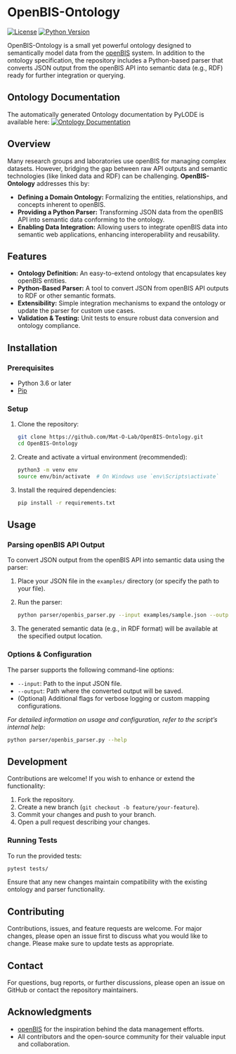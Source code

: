 # OpenBIS-Ontology

[![License](https://img.shields.io/badge/license-MIT-blue.svg)](LICENSE)
[![Python Version](https://img.shields.io/badge/python-3.x-blue.svg)](https://www.python.org/downloads/)

OpenBIS-Ontology is a small yet powerful ontology designed to semantically model data from the [openBIS](https://openbis.ch/) system. In addition to the ontology specification, the repository includes a Python-based parser that converts JSON output from the openBIS API into semantic data (e.g., RDF) ready for further integration or querying.

## Ontology Documentation
The automatically generated Ontology documentation by PyLODE is available here:
[![Ontology Documentation](https://img.shields.io/badge/PyLODE-OpenBIS-blue.svg)](https://mat-o-lab.github.io/OpenBIS-Ontology/) 

## Overview

Many research groups and laboratories use openBIS for managing complex datasets. However, bridging the gap between raw API outputs and semantic technologies (like linked data and RDF) can be challenging. **OpenBIS-Ontology** addresses this by:

- **Defining a Domain Ontology:** Formalizing the entities, relationships, and concepts inherent to openBIS.
- **Providing a Python Parser:** Transforming JSON data from the openBIS API into semantic data conforming to the ontology.
- **Enabling Data Integration:** Allowing users to integrate openBIS data into semantic web applications, enhancing interoperability and reusability.

## Features

- **Ontology Definition:** An easy-to-extend ontology that encapsulates key openBIS entities.
- **Python-Based Parser:** A tool to convert JSON from openBIS API outputs to RDF or other semantic formats.
- **Extensibility:** Simple integration mechanisms to expand the ontology or update the parser for custom use cases.
- **Validation & Testing:** Unit tests to ensure robust data conversion and ontology compliance.

## Installation

### Prerequisites

- Python 3.6 or later
- [Pip](https://pip.pypa.io/)

### Setup

1. Clone the repository:

   ```bash
   git clone https://github.com/Mat-O-Lab/OpenBIS-Ontology.git
   cd OpenBIS-Ontology
   ```

2. Create and activate a virtual environment (recommended):

   ```bash
   python3 -m venv env
   source env/bin/activate  # On Windows use `env\Scripts\activate`
   ```

3. Install the required dependencies:

   ```bash
   pip install -r requirements.txt
   ```

## Usage

### Parsing openBIS API Output

To convert JSON output from the openBIS API into semantic data using the parser:

1. Place your JSON file in the `examples/` directory (or specify the path to your file).
2. Run the parser:

   ```bash
   python parser/openbis_parser.py --input examples/sample.json --output examples/sample.rdf
   ```

3. The generated semantic data (e.g., in RDF format) will be available at the specified output location.

### Options & Configuration

The parser supports the following command-line options:

- `--input`: Path to the input JSON file.
- `--output`: Path where the converted output will be saved.
- (Optional) Additional flags for verbose logging or custom mapping configurations.

_For detailed information on usage and configuration, refer to the script’s internal help:_

```bash
python parser/openbis_parser.py --help
```

## Development

Contributions are welcome! If you wish to enhance or extend the functionality:

1. Fork the repository.
2. Create a new branch (`git checkout -b feature/your-feature`).
3. Commit your changes and push to your branch.
4. Open a pull request describing your changes.

### Running Tests

To run the provided tests:

```bash
pytest tests/
```

Ensure that any new changes maintain compatibility with the existing ontology and parser functionality.

## Contributing

Contributions, issues, and feature requests are welcome. For major changes, please open an issue first to discuss what you would like to change. Please make sure to update tests as appropriate.

## Contact

For questions, bug reports, or further discussions, please open an issue on GitHub or contact the repository maintainers.

## Acknowledgments

- [openBIS](https://openbis.ch/) for the inspiration behind the data management efforts.
- All contributors and the open-source community for their valuable input and collaboration.
